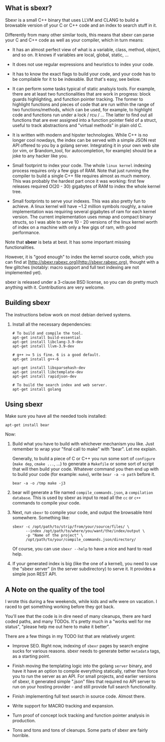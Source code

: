 ## What is sbexr?

Sbexr is a small C++ binary that uses LLVM and CLANG to build a browsable
version of your C or C++ code and an index to search stuff in it.

Differently from many other similar tools, this means that sbexr can
parse your C and C++ code as well as your compiler, which in turn
means:

   * It has an almost perfect view of what is a variable, class,
     method, object, and so on. It knows if variables are local,
     global, static, ...

   * It does not use regular expressions and heuristics to index
     your code.

   * It has to know the exact flags to build your code, and your
     code has to be compilable for it to be indexable. But that's
     easy, see below.

   * It can perform some tasks typical of static analsyis tools.
     For example, there are at least two functionalities that are work
     in progress: block guards highlighting, and function pointer
     tracking. The former to highlight functions and pieces of code
     that are run within the range of two functions/methods, which
     can be used, for example, to highlight code and functions run
     under a lock / rcu / ... The latter to find out all functions
     that are ever assigned into a function pointer field of a
     struct, useful to track abstractions and "virtual methods" in
     plain old C.

   * It is written with modern and hipster technologies. While C++
     is no longer cool nowdays, the index can be served with a simple
     JSON rest API offered to you by a golang server. Integrating
     it in your own web site (or vim, or $random_tool, for
     autocompletion, for example) should be a joke to any hacker like you.

   * Small footprint to index your code. The whole `linux kernel`
     indexing process requires only a few gigs of RAM. Note that just running
     the compiler to build a single C++ file requires almost as much memory.
     This was probably the hardest part once it was working: first few releases
     required O(20 - 30) gigabytes of RAM to index the whole kernel tree.

   * Small footprints to serve your indexes. This was also pretty fun
     to achieve. A linux kernel will have ~1.2 million symbols roughly, 
     a naive implementation was requiring several gigabytes of ram for
     each kernel version. The current implementation uses mmap and compact
     binary structs, so I was able to serve 10 - 20 versions of the linux
     kernel worth of index on a machine with only a few gigs of ram, with
     good performance.


Note that **sbexr** is beta at best. It has some important missing
functionalities.

However, it is "good enough" to index the kernel source code, which
you can find at [http://sbexr.rabexc.org](http://sbexr.rabexc.org),
thought with a few glitches (notably: macro support and full text
indexing are not implemented yet).

sbexr is released under a 3-clause BSD license, so you can do pretty
much anything with it. Contributions are very welcome.


## Building sbexr

The instructions below work on most debian derived systems.

1. Install all the necessary dependencies:

       # To build and compile the tool.
       apt-get install build-essential
       apt-get install libclang-3.9-dev
       apt-get install llvm-3.9-dev

       # g++ >= 5 is fine. 6 is a good default.
       apt-get install g++-6

       apt-get install libsparsehash-dev
       apt-get install libctemplate-dev
       apt-get install rapidjson-dev

       # To build the search index and web server.
       apt-get install golang


## Using sbexr

Make sure you have all the needed tools installed:

    apt-get install bear

Now:

1. Build what you have to build with whichever mechanism
   you like. Just remember to wrap your "final call to make"
   with "bear". Let me explain.

   Generally, to build a piece of C or C++ you run some
   sort of `configure` (`make dep`, `cmake ...`, ...) to generate
   a `Makefile` or some sort of script that will then build
   your code. Whatever command you then end up with to
   build your code (for example: `make`), write `bear -a -o path` before
   it.

       bear -a -o /tmp make -j3


2. bear will generate a file named `compile_commands.json`, a `compilation database`.
   This is used by sbexr as input to read all the `cc` or `c++` commands
   to compile your code.

3. Next, run `sbexr` to compile your code, and output the browsable html somewhere.
   Something like:

       sbexr -c /opt/path/to/strip/from/your/source/files/ \
             --index /opt/path/to/where/you/want/the/index/output \
             -p "Name of the project" \
             /opt/path/to/your/compile_commands.json/directory/

    Of course, you can use `sbexr --help` to have a nice and hard to read help.

4. If your generated index is big (like the one of a kernel), you need to use
   the "sbexr server" (in the server subdirectory) to serve it. It provides
   a simple json REST API.

## A Note on the quality of the tool

I wrote this during a few weekends, while kids and wife were on vacation.
I raced to get something working before they got back.

You'll see that the code is in dire need of many cleanups, there are hard
coded paths, and many TODOs. It's pretty much in a "works well for me status",
"please help me out here to make it better".

There are a few things in my TODO list that are relatively urgent:

   * Improve SEO. Right now, indexing of `sbexr` pages by search engine
     sucks for various reasons. sbexr needs to generate better `metadata` tags,
     as a starting point.

   * Finish moving the templating logic into the golang `server` binary, and
     have it have an option to compile everything statically, rather than force
     you to run the server as an API. For small projects, and earlier versions
     of sbexr, it generated simple ".json" files that required no API server to run
     on your hosting provider - and still provide full search functionality.

   * Finish implementing full text search in source code. Almost there.

   * Write support for MACRO tracking and expansion.

   * Turn proof of concept lock tracking and function pointer analysis in
     production.

   * Tons and tons and tons of cleanups. Some parts of sbexr are fairly horrible.
